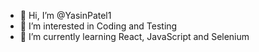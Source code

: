 - 👋 Hi, I’m @YasinPatel1
- 👀 I’m interested in Coding and Testing
- 🌱 I’m currently learning React, JavaScript and Selenium

<!---
YasinPatel1/YasinPatel1 is a ✨ special ✨ repository because its `README.md` (this file) appears on your GitHub profile.
You can click the Preview link to take a look at your changes.
--->
